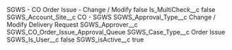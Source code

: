 <?xml version="1.0" encoding="UTF-8"?>
<CustomMetadata xmlns="http://soap.sforce.com/2006/04/metadata" xmlns:xsi="http://www.w3.org/2001/XMLSchema-instance" xmlns:xsd="http://www.w3.org/2001/XMLSchema">
    <label>SGWS - CO Order Issue - Change / Modify</label>
    <protected>false</protected>
    <values>
        <field>Is_MultiCheck__c</field>
        <value xsi:type="xsd:boolean">false</value>
    </values>
    <values>
        <field>SGWS_Account_Site__c</field>
        <value xsi:type="xsd:string">CO - SGWS</value>
    </values>
    <values>
        <field>SGWS_Approval_Type__c</field>
        <value xsi:type="xsd:string">Change / Modify Delivery Request</value>
    </values>
    <values>
        <field>SGWS_Approver__c</field>
        <value xsi:type="xsd:string">SGWS_CO_Order_Issue_Approval_Queue</value>
    </values>
    <values>
        <field>SGWS_Case_Type__c</field>
        <value xsi:type="xsd:string">Order Issue</value>
    </values>
    <values>
        <field>SGWS_Is_User__c</field>
        <value xsi:type="xsd:boolean">false</value>
    </values>
    <values>
        <field>SGWS_isActive__c</field>
        <value xsi:type="xsd:boolean">true</value>
    </values>
</CustomMetadata>
